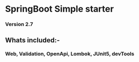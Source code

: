 # SpringBoot Simple starter
### Version 2.7
## Whats included:- 
### Web, Validation, OpenApi, Lombok, JUnit5, devTools
